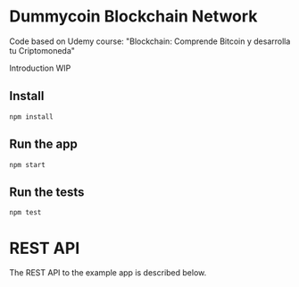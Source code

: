 # Dummycoin Blockchain Network

Code based on Udemy course: "Blockchain: Comprende Bitcoin y desarrolla tu Criptomoneda"

Introduction WIP

## Install

    npm install

## Run the app

    npm start

## Run the tests

    npm test

# REST API

The REST API to the example app is described below.
